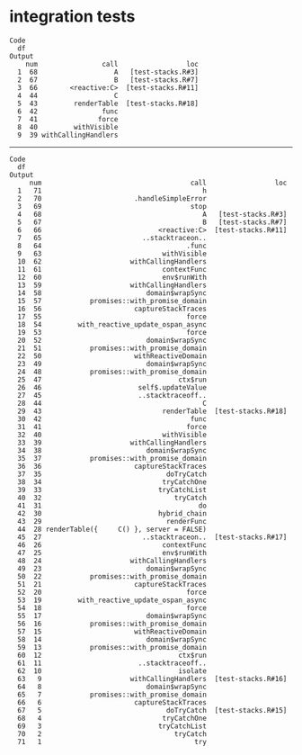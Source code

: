 # integration tests

    Code
      df
    Output
        num                call                 loc
      1  68                   A   [test-stacks.R#3]
      2  67                   B   [test-stacks.R#7]
      3  66        <reactive:C>  [test-stacks.R#11]
      4  44                   C                    
      5  43         renderTable  [test-stacks.R#18]
      6  42                func                    
      7  41               force                    
      8  40         withVisible                    
      9  39 withCallingHandlers                    

---

    Code
      df
    Output
         num                                     call                 loc
      1   71                                        h                    
      2   70                       .handleSimpleError                    
      3   69                                     stop                    
      4   68                                        A   [test-stacks.R#3]
      5   67                                        B   [test-stacks.R#7]
      6   66                             <reactive:C>  [test-stacks.R#11]
      7   65                         ..stacktraceon..                    
      8   64                                    .func                    
      9   63                              withVisible                    
      10  62                      withCallingHandlers                    
      11  61                              contextFunc                    
      12  60                              env$runWith                    
      13  59                      withCallingHandlers                    
      14  58                          domain$wrapSync                    
      15  57            promises::with_promise_domain                    
      16  56                       captureStackTraces                    
      17  55                                    force                    
      18  54         with_reactive_update_ospan_async                    
      19  53                                    force                    
      20  52                          domain$wrapSync                    
      21  51            promises::with_promise_domain                    
      22  50                       withReactiveDomain                    
      23  49                          domain$wrapSync                    
      24  48            promises::with_promise_domain                    
      25  47                                  ctx$run                    
      26  46                        self$.updateValue                    
      27  45                        ..stacktraceoff..                    
      28  44                                        C                    
      29  43                              renderTable  [test-stacks.R#18]
      30  42                                     func                    
      31  41                                    force                    
      32  40                              withVisible                    
      33  39                      withCallingHandlers                    
      34  38                          domain$wrapSync                    
      35  37            promises::with_promise_domain                    
      36  36                       captureStackTraces                    
      37  35                               doTryCatch                    
      38  34                              tryCatchOne                    
      39  33                             tryCatchList                    
      40  32                                 tryCatch                    
      41  31                                       do                    
      42  30                             hybrid_chain                    
      43  29                               renderFunc                    
      44  28 renderTable({     C() }, server = FALSE)                    
      45  27                         ..stacktraceon..  [test-stacks.R#17]
      46  26                              contextFunc                    
      47  25                              env$runWith                    
      48  24                      withCallingHandlers                    
      49  23                          domain$wrapSync                    
      50  22            promises::with_promise_domain                    
      51  21                       captureStackTraces                    
      52  20                                    force                    
      53  19         with_reactive_update_ospan_async                    
      54  18                                    force                    
      55  17                          domain$wrapSync                    
      56  16            promises::with_promise_domain                    
      57  15                       withReactiveDomain                    
      58  14                          domain$wrapSync                    
      59  13            promises::with_promise_domain                    
      60  12                                  ctx$run                    
      61  11                        ..stacktraceoff..                    
      62  10                                  isolate                    
      63   9                      withCallingHandlers  [test-stacks.R#16]
      64   8                          domain$wrapSync                    
      65   7            promises::with_promise_domain                    
      66   6                       captureStackTraces                    
      67   5                               doTryCatch  [test-stacks.R#15]
      68   4                              tryCatchOne                    
      69   3                             tryCatchList                    
      70   2                                 tryCatch                    
      71   1                                      try                    

